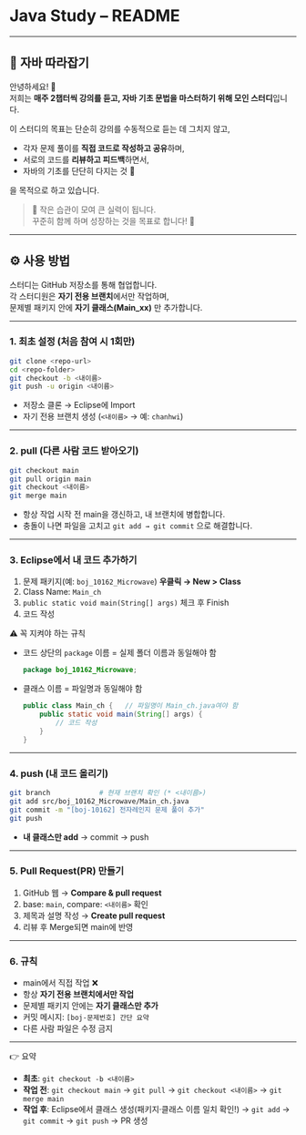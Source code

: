 # Java Study – README

---

## 📖 자바 따라잡기

안녕하세요! 👋  
저희는 **매주 2챕터씩 강의를 듣고, 자바 기초 문법을 마스터하기 위해 모인 스터디**입니다.  

이 스터디의 목표는 단순히 강의를 수동적으로 듣는 데 그치지 않고,  
- 각자 문제 풀이를 **직접 코드로 작성하고 공유**하며,  
- 서로의 코드를 **리뷰하고 피드백**하면서,  
- 자바의 기초를 단단히 다지는 것 💪  

을 목적으로 하고 있습니다.  

> 🌱 작은 습관이 모여 큰 실력이 됩니다.  
> 꾸준히 함께 하며 성장하는 것을 목표로 합니다! 🚀  

---

## ⚙️ 사용 방법

스터디는 GitHub 저장소를 통해 협업합니다.  
각 스터디원은 **자기 전용 브랜치**에서만 작업하며,  
문제별 패키지 안에 **자기 클래스(Main_xx)** 만 추가합니다.  

---

### 1. 최초 설정 (처음 참여 시 1회만)
```bash
git clone <repo-url>
cd <repo-folder>
git checkout -b <내이름>
git push -u origin <내이름>
```

- 저장소 클론 → Eclipse에 Import  
- 자기 전용 브랜치 생성 (`<내이름>` → 예: `chanhwi`)

---

### 2. pull (다른 사람 코드 받아오기)
```bash
git checkout main
git pull origin main
git checkout <내이름>
git merge main
```

- 항상 작업 시작 전 main을 갱신하고, 내 브랜치에 병합합니다.  
- 충돌이 나면 파일을 고치고 `git add → git commit` 으로 해결합니다.  

---

### 3. Eclipse에서 내 코드 추가하기
1. 문제 패키지(예: `boj_10162_Microwave`) **우클릭 → New > Class**  
2. Class Name: `Main_ch`  
3. `public static void main(String[] args)` 체크 후 Finish  
4. 코드 작성  

⚠️ 꼭 지켜야 하는 규칙  
- 코드 상단의 `package` 이름 = 실제 폴더 이름과 동일해야 함  
  ```java
  package boj_10162_Microwave;
  ```
- 클래스 이름 = 파일명과 동일해야 함  
  ```java
  public class Main_ch {   // 파일명이 Main_ch.java여야 함
      public static void main(String[] args) {
          // 코드 작성
      }
  }
  ```

---

### 4. push (내 코드 올리기)
```bash
git branch            # 현재 브랜치 확인 (* <내이름>)
git add src/boj_10162_Microwave/Main_ch.java
git commit -m "[boj-10162] 전자레인지 문제 풀이 추가"
git push
```

- **내 클래스만 add** → commit → push  

---

### 5. Pull Request(PR) 만들기
1. GitHub 웹 → **Compare & pull request**  
2. base: `main`, compare: `<내이름>` 확인  
3. 제목과 설명 작성 → **Create pull request**  
4. 리뷰 후 Merge되면 main에 반영  

---

### 6. 규칙
- main에서 직접 작업 ❌  
- 항상 **자기 전용 브랜치에서만 작업**  
- 문제별 패키지 안에는 **자기 클래스만 추가**  
- 커밋 메시지: `[boj-문제번호] 간단 요약`  
- 다른 사람 파일은 수정 금지  

---

👉 요약  
- **최초**: `git checkout -b <내이름>`  
- **작업 전**: `git checkout main` → `git pull` → `git checkout <내이름>` → `git merge main`  
- **작업 후**: Eclipse에서 클래스 생성(패키지·클래스 이름 일치 확인!) → `git add` → `git commit` → `git push` → PR 생성